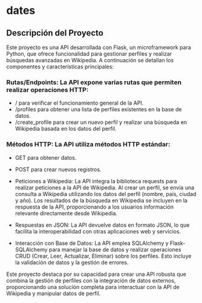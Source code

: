 # dates

## Descripción del Proyecto
Este proyecto es una API desarrollada con Flask, un microframework para Python, que ofrece funcionalidad para gestionar perfiles y realizar búsquedas avanzadas en Wikipedia. A continuación se detallan los componentes y características principales:

### Rutas/Endpoints: La API expone varias rutas que permiten realizar operaciones HTTP:

- / para verificar el funcionamiento general de la API.
- /profiles para obtener una lista de perfiles existentes en la base de datos.
- /create_profile para crear un nuevo perfil y realizar una búsqueda en Wikipedia basada en los datos del perfil.

### Métodos HTTP: La API utiliza métodos HTTP estándar:

- GET para obtener datos.
- POST para crear nuevos registros.

- Peticiones a Wikipedia: La API integra la biblioteca requests para realizar peticiones a la API de Wikipedia. Al crear un perfil, se envía una consulta a Wikipedia utilizando los datos del perfil (nombre, país, ciudad y año). Los resultados de la búsqueda en Wikipedia se incluyen en la respuesta de la API, proporcionando a los usuarios información relevante directamente desde Wikipedia.

- Respuestas en JSON: La API devuelve datos en formato JSON, lo que facilita la interoperabilidad con otras aplicaciones web y servicios.

- Interacción con Base de Datos: La API emplea SQLAlchemy y Flask-SQLAlchemy para manejar la base de datos y realizar operaciones CRUD (Crear, Leer, Actualizar, Eliminar) sobre los perfiles. Esto incluye la validación de datos y la gestión de errores.

Este proyecto destaca por su capacidad para crear una API robusta que combina la gestión de perfiles con la integración de datos externos, proporcionando una solución completa para interactuar con la API de Wikipedia y manipular datos de perfil.
